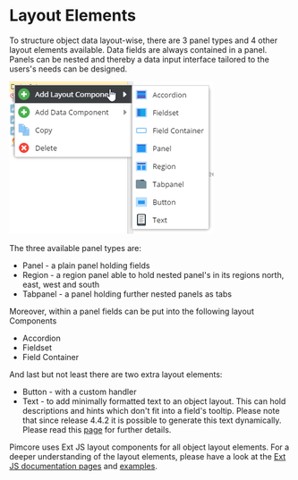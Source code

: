 # Layout Elements

To structure object data layout-wise, there are 3 panel types and 4 other layout elements available. Data fields are 
always contained in a panel. Panels can be nested and thereby a data input interface tailored to the users's needs 
can be designed.

![Layout Elements](../../img/classes-layouts.png)

The three available panel types are:
* Panel - a plain panel holding fields
* Region - a region panel able to hold nested panel's in its regions north, east, west and south
* Tabpanel - a panel holding further nested panels as tabs

Moreover, within a panel fields can be put into the following layout Components
* Accordion
* Fieldset
* Field Container

And last but not least there are two extra layout elements:
* Button - with a custom handler
* Text - to add minimally formatted text to an object layout. This can hold descriptions and hints which don't fit into 
a field's tooltip. Please note that since release 4.4.2 it is possible to generate this text dynamically.
Please read this [page](./03_Layout_Elements/01_Dynamic_Text_Labels.md) for further details. 

Pimcore uses Ext JS layout components for all object layout elements. For a deeper understanding of the layout elements, 
please have a look at the [Ext JS documentation pages](http://docs.sencha.com/extjs/6.0/6.0.1-classic/) and 
[examples](http://www.sencha.com/products/js/).
